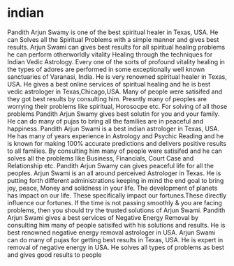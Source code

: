 # indian
Pandith Arjun Swamy is one of the best spiritual healer in Texas, USA. He can Solves all the Spiritual Problems with a simple manner and gives best results.  Arjun Swami can gives best results for all spiritual healing problems he can perform otherworldly vitality Healing through the techniques for Indian Vedic Astrology. Every one of the sorts of profound vitality healing in the types of adores are performed in some exceptionally well known sanctuaries of Varanasi, India. He is very renowned spiritual healer in Texas, USA.  He gives a best online services of spiritual healing and he is best vedic astrologer in Texas,Chicago,USA. Many of people were satisifed and they got best results by consulting him.  Presntly many of peoples are worrying their problems like spiritual, Horosocpe etc. For solving of all those problems Pandith Arjun Swamy gives best solutin for you and your family. He can do many of pujas to bring all the families are in peaceful and happiness. Pandith Arjun Swami is a best indian astrologer in Texas, USA. He has many of years experience in Astrology and Psychic Reading and he is known for making 100% accurate predictions and delivers positive results to all families.   By consulting him many of people were satisifed and he can solves all the problems like Business, Financials, Court Case and Relationship etc. Pandith Arjun Swamy can gives peaceful life for all the peoples.   Arjun Swami is an all around perceived Astrologer in Texas. He is putting forth different administrations keeping in mind the end goal to bring joy, peace, Money and solidness in your life. The development of planets has impact on our life. These specifically impact our fortunes.These directly influence our fortunes. If the time is not passing smoothly &amp; you are facing problems, then you should try the trusted solutions of Arjun Swami. Pandith Arjun Swami gives a best services of Negative Energy Removal by consulting him many of people satisifed with his solutions and results. He is best renowned negative energy removal astrologer in USA. Arjun Swami can do many of pujas for getting best results in Texas, USA. He is expert in removal of negative energy in USA. He solves all types of problems as best and gives good results to people
